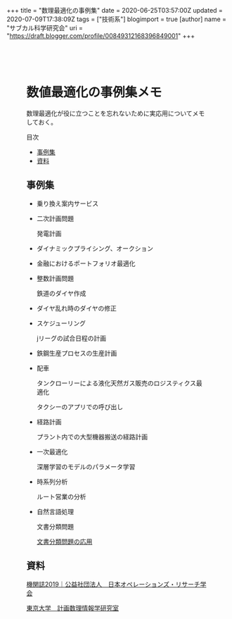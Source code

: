 +++
title = "数理最適化の事例集"
date = 2020-06-25T03:57:00Z
updated = 2020-07-09T17:38:09Z
tags = ["技術系"]
blogimport = true 
[author]
	name = "サブカル科学研究会"
	uri = "https://draft.blogger.com/profile/00849312168396849001"
+++

<html><head>      <meta charset="utf-8">      <meta name="viewport" content="width=device-width, initial-scale=1, shrink-to-fit=no">      <link rel="stylesheet" href="https://cdnjs.cloudflare.com/ajax/libs/highlight.js/9.15.6/styles/monokai-sublime.min.css" integrity="sha256-kTdkFYZP3TqSvlJAUiZ6/s5L2xu4xsdU9eYMWsKOk74=" crossorigin="anonymous">			<link rel="stylesheet" href="https://cdnjs.cloudflare.com/ajax/libs/github-markdown-css/3.0.1/github-markdown.min.css" integrity="sha256-HbgiGHMLxHZ3kkAiixyvnaaZFNjNWLYKD/QG6PWaQPc=" crossorigin="anonymous">			<link rel="stylesheet" href="/css/guest.bundle.css?v=0.13.0"><style type="text/css">      .markdown-body { 			  box-sizing: border-box; 			  min-width: 200px; 			  max-width: 980px; 			  margin: 0 auto; 			  padding: 45px; 			} 			.markdown-body pre { 			  background: #23241f; 			} 			.markdown-body strong, 			.markdown-body h1, 			.markdown-body h2, 			.markdown-body h3, 			.markdown-body h4, 			.markdown-body h5 { 			  font-weight: 700; 			} 			@media (max-width: 767px) { 			  .markdown-body { 			    padding: 15px; 			  } 			}</style><script src="https://code.jquery.com/jquery-3.4.1.min.js" integrity="sha256-CSXorXvZcTkaix6Yvo6HppcZGetbYMGWSFlBw8HfCJo=" crossorigin="anonymous"></script><title>数値最適化の事例集メモ</title></head><body><div class="markdown-body"><h1 id="数値最適化の事例集メモ" onmouseover="this.querySelector('a .fa-link').style.display='inline-block'" onmouseout="this.querySelector('a .fa-link').style.display='none'">数値最適化の事例集メモ<a href="#数値最適化の事例集メモ" title="数値最適化の事例集メモ"><i class="fas fa-link ml-1" style="display:none;"></i></a></h1><p>数理最適化が役に立つことを忘れないために実応用についてメモしておく。</p><p>目次</p><ul><li><a href='#事例集'>事例集</a></li><li><a href='#資料'>資料</a></li></ul> <h2 id="事例集" onmouseover="this.querySelector('a .fa-link').style.display='inline-block'" onmouseout="this.querySelector('a .fa-link').style.display='none'">事例集<a href="#事例集" title="事例集"><i class="fas fa-link ml-1" style="display:none;"></i></a></h2><ul><li><p>乗り換え案内サービス</p></li><li><p>二次計画問題</p><p>  発電計画</p></li><li><p>ダイナミックプライシング、オークション</p></li><li><p>金融におけるポートフォリオ最適化</p></li><li><p>整数計画問題</p><p>  鉄道のダイヤ作成</p></li><li><p>ダイヤ乱れ時のダイヤの修正</p></li><li><p>スケジューリング</p><p>  jリーグの試合日程の計画</p></li><li><p>鉄鋼生産プロセスの生産計画</p></li><li><p>配車</p><p>  タンクローリーによる液化天然ガス販売のロジスティクス最適化</p><p>  タクシーのアプリでの呼び出し</p></li><li><p>経路計画</p><p>  プラント内での大型機器搬送の経路計画</p></li><li><p>一次最適化</p><p>  深層学習のモデルのパラメータ学習</p></li><li><p>時系列分析</p><p>  ルート営業の分析</p></li><li><p>自然言語処理</p><p>  文書分類問題</p><p>  <a href="https://www.subcul-science.com/2020/06/blog-post_54.html">文書分類問題の応用</a></p></li></ul><h2 id="資料" onmouseover="this.querySelector('a .fa-link').style.display='inline-block'" onmouseout="this.querySelector('a .fa-link').style.display='none'">資料<a href="#資料" title="資料"><i class="fas fa-link ml-1" style="display:none;"></i></a></h2><p><a href="www.orsj.or.jp">機関誌2019｜公益社団法人　日本オペレーションズ・リサーチ学会</a></p><p><a href="www.or.mist.i.u-tokyo.ac.jp">東京大学　計画数理情報学研究室</a></p></div></body><script src="https://cdnjs.cloudflare.com/ajax/libs/highlight.js/9.15.6/highlight.min.js" integrity="sha256-aYTdUrn6Ow1DDgh5JTc3aDGnnju48y/1c8s1dgkYPQ8=" crossorigin="anonymous"></script><script type="text/javascript">hljs.initHighlightingOnLoad();</script><script>		  $(document).on("mouseover", "h1,h2,h3,h4,h5", function(e) { 		    $(e.currentTarget).find(".fa-link").text("🔗").show(); 		  }); 		  $(document).on("mouseout", "h1,h2,h3,h4,h5", function(e) { 		    $(e.currentTarget).find(".fa-link").hide(); 		  });</script></html>
